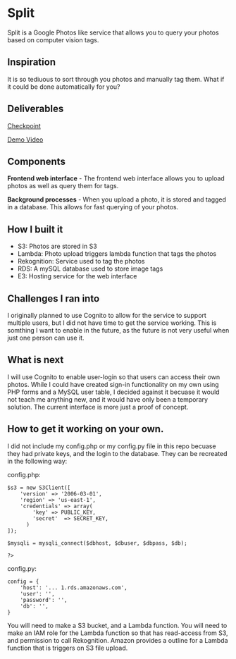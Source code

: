 # Split
Split is a Google Photos like service that allows you to query your photos based on computer vision tags.

## Inspiration
It is so tediuous to sort through you photos and manually tag them.  What if it could be done automatically for you?

## Deliverables

[Checkpoint](https://github.com/chnakamura/CMSC389L_Split/blob/master/checkpoint.pdf)

[Demo Video](https://www.youtube.com/watch?v=B0L8dqx8wY4&feature=youtu.be)

## Components

**Frontend web interface** - The frontend web interface allows you to upload photos as well as query them for tags.

**Background processes** - When you upload a photo, it is stored and tagged in a database.  This allows for fast querying of your photos.

## How I built it

* S3: Photos are stored in S3
* Lambda: Photo upload triggers lambda function that tags the photos
* Rekognition: Service used to tag the photos
* RDS: A mySQL database used to store image tags
* E3: Hosting service for the web interface

## Challenges I ran into

I originally planned to use Cognito to allow for the service to support multiple users, but I did not have time to get the service working.  This is somthing I want to enable in the future, as the future is not very useful when just one person can use it.  

## What is next

I will use Cognito to enable user-login so that users can access their own photos.  While I could have created sign-in functionality on my own using PHP forms and a MySQL user table, I decided against it becuase it would not teach me anything new, and it would have only been a temporary solution.  The current interface is more just a proof of concept.

## How to get it working on your own.

I did not include my config.php or my config.py file in this repo becuase they had private keys, and the login to the database. They can be recreated in the following way:

config.php:

~~~
$s3 = new S3Client([
    'version' => '2006-03-01',
    'region' => 'us-east-1',
    'credentials' => array(
        'key' => PUBLIC_KEY,
        'secret'  => SECRET_KEY,
      )
]);

$mysqli = mysqli_connect($dbhost, $dbuser, $dbpass, $db);

?>
~~~

config.py:

~~~
config = {
    'host': '... 1.rds.amazonaws.com',
    'user': '',
    'password': '',
    'db': '',
}
~~~

You will need to make a S3 bucket, and a Lambda function.  You will need to make an IAM role for the Lambda function so that has read-access from S3, and permission to call Rekognition.  Amazon provides a outline for a Lambda function that is triggers on S3 file upload.
